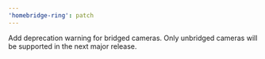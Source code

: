 ```yaml
---
'homebridge-ring': patch
---
```


Add deprecation warning for bridged cameras. Only unbridged cameras will be supported in the next major release.
